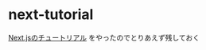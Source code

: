 # next-tutorial

[Next.jsのチュートリアル](https://nextjs.org/learn/foundations/about-nextjs) をやったのでとりあえず残しておく
